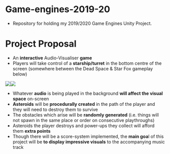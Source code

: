 # Game-engines-2019-20
 - Repository for holding my 2019/2020 Game Engines Unity Project.

# Project Proposal
 - An **interactive** Audio-Visualiser **game**
 - Players will take control of a **starship/turret** in the bottom centre of the screen (somewhere between the Dead Space & Star Fox gameplay below)

![](dead-space-turret.gif)![](Star-Fox.gif)

 - Whatever **audio** is being played in the background **will affect the visual space** on-screen
 - **Asteroids** will be **procedurally created** in the path of the player and they will need to destroy them to survive
 - The obstacles which arise will be **randomly generated** (i.e. things will not spawn in the same place or order on consecutive playthroughs)
 - Asteroids the player destroys and power-ups they collect will afford them **extra points**
 - Though there will be a score-system implemented, the **main goa**l of this project will be **to display impressive visuals** to the accompanying music track